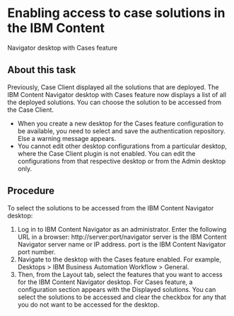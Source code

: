 # Enabling access to case solutions in the IBM Content
Navigator desktop with
Cases feature

## About this task

Previously, Case Client
displayed all the solutions that are deployed. The IBM Content
Navigator desktop with
Cases feature now displays a list of all the deployed solutions. You can choose the
solution to be accessed from the Case Client.

- When you create a new desktop for the Cases feature configuration to be
available, you need to select and save the authentication repository. Else a warning message
appears.
- You cannot edit other desktop configurations from a particular desktop, where the
Case Client
plugin is not enabled. You can edit the configurations from that respective desktop or from
the Admin desktop only.

## Procedure

To select the solutions to be accessed from the IBM Content
Navigator
desktop:

1. Log in to IBM Content
Navigator as an
administrator.
Enter the following URL in a browser:
http://server:port/navigator
server
is the IBM Content
Navigator
server name or IP address.
port is the IBM Content
Navigator port
number.
2. Navigate to the desktop with the Cases feature enabled. For example,  Desktops > IBM Business Automation
Workflow > General.
3. Then, from the Layout tab, select the features that you want to access
for the IBM Content
Navigator desktop. For Cases feature, a configuration section appears with the
Displayed solutions. You can select the solutions to be accessed and clear
the checkbox for any that you do not want to be accessed for the desktop.